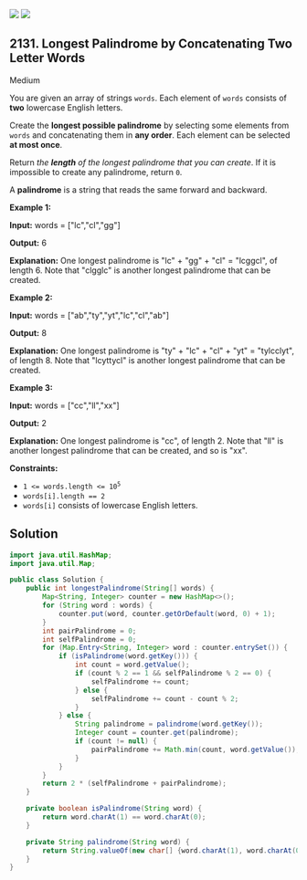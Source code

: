 [![](https://img.shields.io/github/stars/javadev/LeetCode-in-Java?label=Stars&style=flat-square)](https://github.com/javadev/LeetCode-in-Java)
[![](https://img.shields.io/github/forks/javadev/LeetCode-in-Java?label=Fork%20me%20on%20GitHub%20&style=flat-square)](https://github.com/javadev/LeetCode-in-Java/fork)

## 2131\. Longest Palindrome by Concatenating Two Letter Words

Medium

You are given an array of strings `words`. Each element of `words` consists of **two** lowercase English letters.

Create the **longest possible palindrome** by selecting some elements from `words` and concatenating them in **any order**. Each element can be selected **at most once**.

Return _the **length** of the longest palindrome that you can create_. If it is impossible to create any palindrome, return `0`.

A **palindrome** is a string that reads the same forward and backward.

**Example 1:**

**Input:** words = ["lc","cl","gg"]

**Output:** 6

**Explanation:** One longest palindrome is "lc" + "gg" + "cl" = "lcggcl", of length 6. Note that "clgglc" is another longest palindrome that can be created.

**Example 2:**

**Input:** words = ["ab","ty","yt","lc","cl","ab"]

**Output:** 8

**Explanation:** One longest palindrome is "ty" + "lc" + "cl" + "yt" = "tylcclyt", of length 8. Note that "lcyttycl" is another longest palindrome that can be created.

**Example 3:**

**Input:** words = ["cc","ll","xx"]

**Output:** 2

**Explanation:** One longest palindrome is "cc", of length 2. Note that "ll" is another longest palindrome that can be created, and so is "xx".

**Constraints:**

*   <code>1 <= words.length <= 10<sup>5</sup></code>
*   `words[i].length == 2`
*   `words[i]` consists of lowercase English letters.

## Solution

```java
import java.util.HashMap;
import java.util.Map;

public class Solution {
    public int longestPalindrome(String[] words) {
        Map<String, Integer> counter = new HashMap<>();
        for (String word : words) {
            counter.put(word, counter.getOrDefault(word, 0) + 1);
        }
        int pairPalindrome = 0;
        int selfPalindrome = 0;
        for (Map.Entry<String, Integer> word : counter.entrySet()) {
            if (isPalindrome(word.getKey())) {
                int count = word.getValue();
                if (count % 2 == 1 && selfPalindrome % 2 == 0) {
                    selfPalindrome += count;
                } else {
                    selfPalindrome += count - count % 2;
                }
            } else {
                String palindrome = palindrome(word.getKey());
                Integer count = counter.get(palindrome);
                if (count != null) {
                    pairPalindrome += Math.min(count, word.getValue());
                }
            }
        }
        return 2 * (selfPalindrome + pairPalindrome);
    }

    private boolean isPalindrome(String word) {
        return word.charAt(1) == word.charAt(0);
    }

    private String palindrome(String word) {
        return String.valueOf(new char[] {word.charAt(1), word.charAt(0)});
    }
}
```